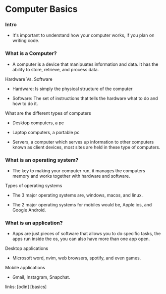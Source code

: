 # Computer Basics

### Intro
- It's important to understand how your computer works, if you plan on writing code.

### What is a Computer?

- A computer is a device that manipuates information and data. It has the ability to
store, retrieve, and process data.

Hardware Vs. Software

- Hardware: Is simply the physical structure of the computer

- Software: The set of instructions that tells the hardware what to do and how to do it.

What are the different types of computers

- Desktop computers, a pc

- Laptop computers, a portable pc

- Servers, a computer which serves up information to other computers known as client devices,
most sites are held in these type of computers.

### What is an operating system?

- The key to making your computer run, it manages the computers memory and works together with hardware and software.

Types of operating systems

- The 3 major operating systems are, windows, macos, and linux.

- The 2 major operating systems for mobiles would be, Apple ios, and Google Android.

### What is an application?

- Apps are just pieces of software that allows you to do specific tasks,
the apps run inside the os, you can also have more than one app open.

Desktop applications

- Microsoft word, nvim, web browsers, spotify, and even games.

Mobile applications

- Gmail, Instagram, Snapchat.

links: [odin] [basics]


















